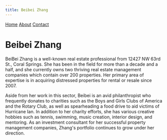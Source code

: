 ```yaml
---
title: Beibei Zhang
---
```

[Home](index.md)
[About](about.md)
[Contact](contact.md)


# Beibei Zhang

BeiBei Zhang is a well-known real estate professional from 12427 NW 63rd St., Coral Springs. She has been in the field for more than a decade and a half, and she currently owns two thriving real estate management companies which contain over 200 properties. Her primary area of expertise is in acquiring distressed properties for rental or resale since 2007.
​

Aside from her work in this sector, Beibei is an avid philanthropist who frequently donates to charities such as the Boys and Girls Clubs of America and the Rotary Club, as well as spearheading a food drive to aid victims of Hurricane Ian. In addition to her charity efforts, she has various creative hobbies such as tennis, swimming, music creation, interior design, and mentoring. As an investment consultant for her successful property management companies, Zhang's portfolio continues to grow under her direction.


<script>
  var script = document.createElement('script');
  script.async = true;
  script.src = 'https://analytics.ahrefs.com/analytics.js';
  script.setAttribute('data-key', 'EnO88VmW/HRJAudChWc9PA');
  document.getElementsByTagName('head')[0].appendChild(script);
</script>







